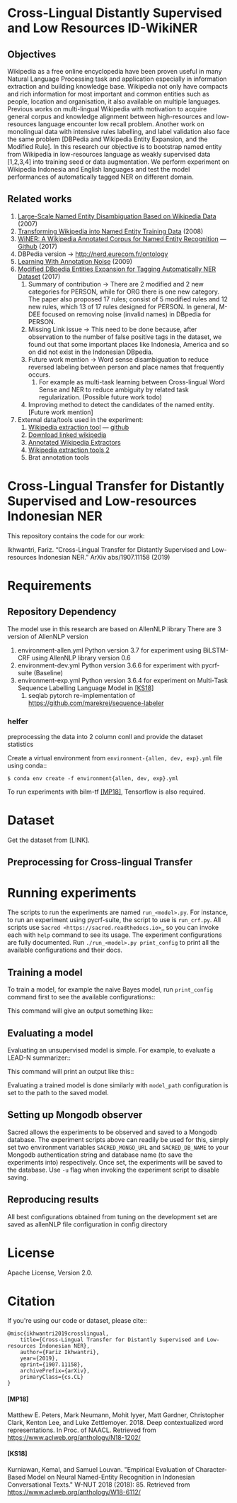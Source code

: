 # Cross-Lingual Distantly Supervised and Low Resources ID-WikiNER 

## Objectives

Wikipedia as a free online encyclopedia have been proven useful in many Natural Language Processing task and application especially in information extraction and building knowledge base. Wikipedia not only have compacts and rich information for most important and common entities such as people, location and organisation, it also available on multiple languages.
Previous works on multi-lingual Wikipedia with motivation to acquire general corpus and knowledge alignment between high-resources and low-resources language encounter low recall problem. Another work on monolingual data with intensive rules labelling, and label validation also face the same problem [DBPedia and Wikipedia Entity Expansion, and the Modified Rule].
In this research our objective is to bootstrap named entity from Wikipedia in low-resources language as weakly supervised data [1,2,3,4] into training seed or data augmentation. We perform experiment on Wikipedia Indonesia and English languages and test the model performances of automatically tagged NER on different domain.

## Related works

1. [Large-Scale Named Entity Disambiguation Based on Wikipedia Data](http://aclweb.org/anthology/D07-1074) (2007)
2. [Transforming Wikipedia into Named Entity Training Data](http://www.aclweb.org/anthology/U08-1016) (2008)
3. [WiNER: A Wikipedia Annotated Corpus for Named Entity Recognition](http://www.aclweb.org/anthology/I17-1042) — [Github](https://github.com/ghaddarAbs/WiNER) (2017)
4. DBPedia version → http://nerd.eurecom.fr/ontology 
5. [Learning With Annotation Noise](http://www.aclweb.org/anthology/P09-1032) (2009)
6.  [Modified DBpedia Entities Expansion for Tagging Automatically NER Dataset](https://www.researchgate.net/publication/320131070_Modified_DBpedia_Entities_Expansion_for_Tagging_Automatically_NER_Dataset) (2017)
    1. Summary of contribution →  There are 2 modified and 2 new categories for PERSON, while for ORG there is one new category. The paper also proposed 17 rules; consist of 5 modified rules and 12 new rules, which 13 of 17 rules designed for PERSON. In general, M-DEE focused on removing noise (invalid names) in DBpedia for PERSON. 
    2. Missing Link issue →  This need to be done because, after observation to the number of false positive tags in the dataset, we found out that some important places like Indonesia, America and so on did not exist in the Indonesian DBpedia.
    3. Future work mention → Word sense disambiguation to reduce reversed labeling between person and place names that frequently occurs. 
        1. For example as multi-task learning between Cross-lingual Word Sense and NER to reduce ambiguity by related task regularization. (Possible future work todo)
    4. Improving method to detect the candidates of the named entity. [Future work mention]
7.  External data/tools used in the experiment:
    1. [Wikipedia extraction tool](http://medialab.di.unipi.it/wiki/Wikipedia_Extractor) — [github](https://github.com/attardi/wikiextractor)
    2. [Download linked wikipedia](https://github.com/JonathanRaiman/pywikilinks)
    3. [Annotated Wikipedia Extractors](https://github.com/jodaiber/Annotated-WikiExtractor)
    4. [Wikipedia extraction tools 2](https://github.com/JonathanRaiman/wikipedia_ner)
    5. Brat annotation tools

# Cross-Lingual Transfer for Distantly Supervised and Low-resources Indonesian NER

This repository contains the code for our work:

Ikhwantri, Fariz. “Cross-Lingual Transfer for Distantly Supervised and Low-resources Indonesian NER.” ArXiv abs/1907.11158 (2019)

Requirements
============

## Repository Dependency
The model use in this research are based on AllenNLP library 
There are 3 version of AllenNLP version
1. environment-allen.yml Python version 3.7 for experiment using BiLSTM-CRF using AllenNLP library version 0.6
2. environment-dev.yml Python version 3.6.6 for experiment with pycrf-suite (Baseline)
3. environment-exp.yml Python version 3.6.4 for experiment on Multi-Task Sequence Labelling Language Model in [[KS18]](#[KS18])
   1. seqlab pytorch re-implementation of https://github.com/marekrei/sequence-labeler 

### helfer

preprocessing the data into 2 column conll and provide the dataset statistics


Create a virtual environment from ``environment-{allen, dev, exp}.yml`` file using conda::

    $ conda env create -f environment{allen, dev, exp}.yml

To run experiments with bilm-tf [[MP18]](#[MP18]), Tensorflow is also required.

Dataset
=======

Get the dataset from [LINK].

Preprocessing for Cross-lingual Transfer
----------------------------------------

<!-- For NeuralSum, the dataset should be further preprocessed using ``prep_oracle_neuralsum.py``::

    $ ./prep_oracle_neuralsum.py -o neuralsum train.01.jsonl

The command will put the oracle files for NeuralSum under ``neuralsum`` directory. Invoke the script with ``-h/--help`` to see its other options. -->

Running experiments
===================

The scripts to run the experiments are named ``run_<model>.py``. For instance, to run an experiment using pycrf-suite, the script to use is ``run_crf.py``. All scripts use `Sacred <https://sacred.readthedocs.io>`_ so you can invoke each with ``help`` command to see its usage. The experiment configurations are fully documented. Run ``./run_<model>.py print_config`` to print all the available configurations and their docs.

Training a model
----------------

To train a model, for example the naive Bayes model, run ``print_config`` command first to see the available configurations::

    

This command will give an output something like::






Evaluating a model
------------------

Evaluating an unsupervised model is simple. For example, to evaluate a LEAD-N summarizer::


This command will print an output like this::

Evaluating a trained model is done similarly with ``model_path`` configuration is set to the path to the saved model.

Setting up Mongodb observer
---------------------------

Sacred allows the experiments to be observed and saved to a Mongodb database. The experiment scripts above can readily be used for this, simply set two environment variables ``SACRED_MONGO_URL`` and ``SACRED_DB_NAME`` to your Mongodb authentication string and database name (to save the experiments into) respectively. Once set, the experiments will be saved to the database. Use ``-u`` flag when invoking the experiment script to disable saving.

Reproducing results
-------------------

All best configurations obtained from tuning on the development set are saved as allenNLP file configuration in config directory

License
=======

Apache License, Version 2.0.

Citation
========

If you're using our code or dataset, please cite::

    @misc{ikhwantri2019crosslingual,
        title={Cross-Lingual Transfer for Distantly Supervised and Low-resources Indonesian NER},
        author={Fariz Ikhwantri},
        year={2019},
        eprint={1907.11158},
        archivePrefix={arXiv},
        primaryClass={cs.CL}
    }

#### [MP18] 
Matthew E. Peters, Mark Neumann, Mohit Iyyer, Matt Gardner, Christopher Clark, Kenton Lee, and Luke Zettlemoyer. 2018. Deep contextualized word representations. In Proc. of NAACL. Retrieved from https://www.aclweb.org/anthology/N18-1202/
#### [KS18] 
Kurniawan, Kemal, and Samuel Louvan. "Empirical Evaluation of Character-Based Model on Neural Named-Entity Recognition in Indonesian Conversational Texts." W-NUT 2018 (2018): 85. Retrieved from https://www.aclweb.org/anthology/W18-6112/

